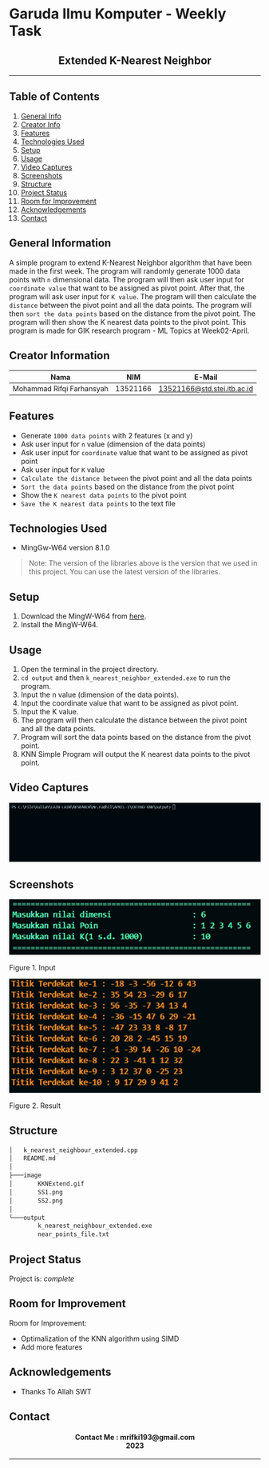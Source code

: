 # **Garuda Ilmu Komputer** - Weekly Task
<h2 align="center">
  Extended K-Nearest Neighbor<br/>
</h2>
<hr>

## Table of Contents
1. [General Info](#general-information)
2. [Creator Info](#creator-information)
3. [Features](#features)
4. [Technologies Used](#technologies-used)
5. [Setup](#setup)
6. [Usage](#usage)
7. [Video Captures](#video-captures)
8. [Screenshots](#screenshots)
9. [Structure](#structure)
10. [Project Status](#project-status)
11. [Room for Improvement](#room-for-improvement)
12. [Acknowledgements](#acknowledgements)
13. [Contact](#contact)

<a name="general-information"></a>

## General Information
A simple program to extend K-Nearest Neighbor algorithm that have been made in the first week. The program will randomly generate 1000 data points with `n` dimensional data. The program will then ask user input for `coordinate value` that want to be assigned as pivot point. After that, the program will ask user input for `K value`. The program will then calculate the `distance` between the pivot point and all the data points. The program will then `sort the data points` based on the distance from the pivot point. The program will then show the K nearest data points to the pivot point. This program is made for GIK research program - ML Topics at Week02-April.

<a name="creator-information"></a>

## Creator Information

| Nama                        | NIM      | E-Mail                      |
| --------------------------- | -------- | --------------------------- |
| Mohammad Rifqi Farhansyah   | 13521166 | 13521166@std.stei.itb.ac.id |

<a name="features"></a>

## Features
- Generate `1000 data points` with 2 features (x and y)
- Ask user input for `n` value (dimension of the data points)
- Ask user input for `coordinate` value that want to be assigned as pivot point
- Ask user input for `K` value
- `Calculate the distance between` the pivot point and all the data points
- `Sort the data points` based on the distance from the pivot point
- Show the `K nearest data points` to the pivot point
- `Save the K nearest data points` to the text file

<a name="technologies-used"></a>

## Technologies Used
- MingGw-W64 version 8.1.0

> Note: The version of the libraries above is the version that we used in this project. You can use the latest version of the libraries.

<a name="setup"></a>

## Setup
1. Download the MingW-W64 from [here](https://sourceforge.net/projects/mingw-w64/files/).
2. Install the MingW-W64.

<a name="usage"></a>

## Usage
1. Open the terminal in the project directory.
2. `cd output` and then `k_nearest_neighbor_extended.exe` to run the program.
3. Input the n value (dimension of the data points).
3. Input the coordinate value that want to be assigned as pivot point.
4. Input the K value.
5. The program will then calculate the distance between the pivot point and all the data points.
6. Program will sort the data points based on the distance from the pivot point.
7. KNN Simple Program will output the K nearest data points to the pivot point.

<a name="video-captures"></a>

## Video Captures

![KKN Extended](https://github.com/rifqifarhansyah/GIK-ExtendedKNN/blob/main/image/KKNExtend.gif?raw=true)

<a name="screenshots"></a>

## Screenshots
<p>
  <img src="/image/SS1.png/">
  <p>Figure 1. Input</p>
  <nl>
  <img src="/image/SS2.png/">
  <p>Figure 2. Result</p>
  <nl>
</p>

<a name="structure"></a>

## Structure
```bash
│   k_nearest_neighbour_extended.cpp
│   README.md
│
├───image
│       KKNExtend.gif
│       SS1.png
│       SS2.png
│
└───output
        k_nearest_neighbour_extended.exe
        near_points_file.txt
```

<a name="project-status">

## Project Status
Project is: _complete_

<a name="room-for-improvement">

## Room for Improvement
Room for Improvement:
- Optimalization of the KNN algorithm using SIMD
- Add more features

<a name="acknowledgements">

## Acknowledgements
- Thanks To Allah SWT

<a name="contact"></a>

## Contact
<h4 align="center">
  Contact Me : mrifki193@gmail.com<br/>
  2023
</h4>
<hr>
